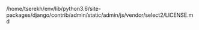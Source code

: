 /home/tserekh/env/lib/python3.6/site-packages/django/contrib/admin/static/admin/js/vendor/select2/LICENSE.md